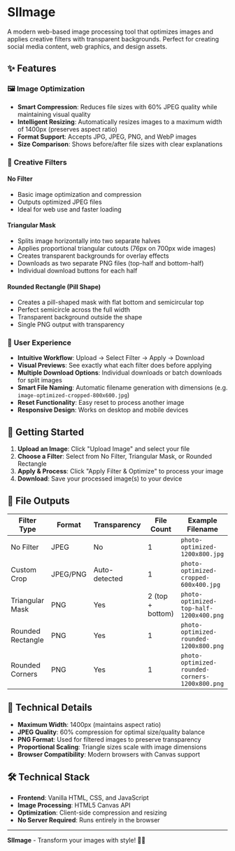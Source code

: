 # SlImage

A modern web-based image processing tool that optimizes images and applies creative filters with transparent backgrounds. Perfect for creating social media content, web graphics, and design assets.

## ✨ Features

### 🖼️ **Image Optimization**
- **Smart Compression**: Reduces file sizes with 60% JPEG quality while maintaining visual quality
- **Intelligent Resizing**: Automatically resizes images to a maximum width of 1400px (preserves aspect ratio)
- **Format Support**: Accepts JPG, JPEG, PNG, and WebP images
- **Size Comparison**: Shows before/after file sizes with clear explanations

### 🎨 **Creative Filters**

#### **No Filter**
- Basic image optimization and compression
- Outputs optimized JPEG files
- Ideal for web use and faster loading

#### **Triangular Mask**
- Splits image horizontally into two separate halves
- Applies proportional triangular cutouts (76px on 700px wide images)
- Creates transparent backgrounds for overlay effects
- Downloads as two separate PNG files (top-half and bottom-half)
- Individual download buttons for each half

#### **Rounded Rectangle (Pill Shape)**
- Creates a pill-shaped mask with flat bottom and semicircular top
- Perfect semicircle across the full width
- Transparent background outside the shape
- Single PNG output with transparency

### 🎯 **User Experience**
- **Intuitive Workflow**: Upload → Select Filter → Apply → Download
- **Visual Previews**: See exactly what each filter does before applying
- **Multiple Download Options**: Individual downloads or batch downloads for split images
- **Smart File Naming**: Automatic filename generation with dimensions (e.g. `image-optimized-cropped-800x600.jpg`)
- **Reset Functionality**: Easy reset to process another image
- **Responsive Design**: Works on desktop and mobile devices

## 🚀 Getting Started

1. **Upload an Image**: Click "Upload Image" and select your file
2. **Choose a Filter**: Select from No Filter, Triangular Mask, or Rounded Rectangle
3. **Apply & Process**: Click "Apply Filter & Optimize" to process your image
4. **Download**: Save your processed image(s) to your device

## 📁 File Outputs

| Filter Type | Format | Transparency | File Count | Example Filename |
|-------------|--------|--------------|------------|------------------|
| No Filter | JPEG | No | 1 | `photo-optimized-1200x800.jpg` |
| Custom Crop | JPEG/PNG | Auto-detected | 1 | `photo-optimized-cropped-600x400.jpg` |
| Triangular Mask | PNG | Yes | 2 (top + bottom) | `photo-optimized-top-half-1200x400.png` |
| Rounded Rectangle | PNG | Yes | 1 | `photo-optimized-rounded-1200x800.png` |
| Rounded Corners | PNG | Yes | 1 | `photo-optimized-rounded-corners-1200x800.png` |

## 🔧 Technical Details

- **Maximum Width**: 1400px (maintains aspect ratio)
- **JPEG Quality**: 60% compression for optimal size/quality balance
- **PNG Format**: Used for filtered images to preserve transparency
- **Proportional Scaling**: Triangle sizes scale with image dimensions
- **Browser Compatibility**: Modern browsers with Canvas support

## 🛠️ Technical Stack

- **Frontend**: Vanilla HTML, CSS, and JavaScript
- **Image Processing**: HTML5 Canvas API
- **Optimization**: Client-side compression and resizing
- **No Server Required**: Runs entirely in the browser

---

**SlImage** - Transform your images with style! 🎨✨
